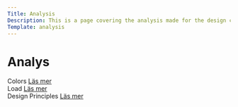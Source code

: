 ```yaml
---
Title: Analysis
Description: This is a page covering the analysis made for the design course 2023.
Template: analysis
---
```


Analys
==========================

<div class="box span3">
Colors
<a href="analysis/01_colors">Läs mer</a>
</div>

<div class="box span3">
Load
<a href="analysis/02_load">Läs mer</a>
</div>

<div class="box span3">
Design Principles
<a href="analysis/03_design_principles">Läs mer</a>
</div>